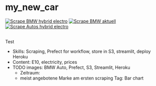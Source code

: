 # my_new_car
[![Scrape BMW hybrid electro](https://github.com/JeanneDuPre/my_new_car/actions/workflows/bmw_hybrid_electro.yml/badge.svg)](https://github.com/JeanneDuPre/my_new_car/actions/workflows/bmw_hybrid_electro.yml)
[![Scrape BMW aktuell](https://github.com/JeanneDuPre/my_new_car/actions/workflows/bmw_aktuell.yml/badge.svg)](https://github.com/JeanneDuPre/my_new_car/actions/workflows/bmw_aktuell.yml)
[![Scrape Autos hybrid electro](https://github.com/JeanneDuPre/my_new_car/actions/workflows/autos_hybrid_electro.yml/badge.svg)](https://github.com/JeanneDuPre/my_new_car/actions/workflows/autos_hybrid_electro.yml)

<br>Test
- Skills: Scraping, Prefect for workflow, store in S3, streamlit, deploy Heroku
- Content: E10, electricity, prices 
- TODO images: BMW Auto, Prefect, S3, Streamlit, Heroku
  - Zeitraum:
  - meist angebotene Marke am ersten scraping Tag: Bar chart 
